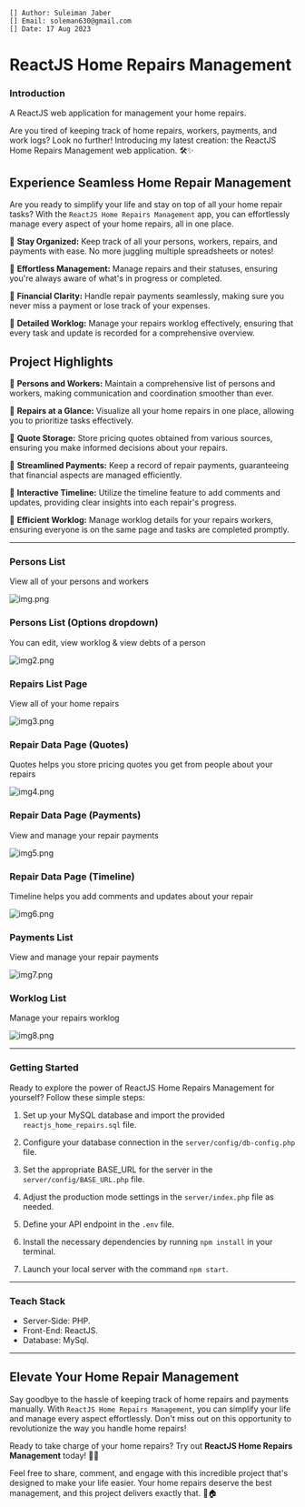 
```text
[] Author: Suleiman Jaber
[] Email: soleman630@gmail.com
[] Date: 17 Aug 2023
```

# ReactJS Home Repairs Management

### Introduction

A ReactJS web application for management your home repairs.

Are you tired of keeping track of home repairs, workers, payments, and work logs? Look no further! Introducing my latest creation: the ReactJS Home Repairs Management web application. 🛠️✨

## Experience Seamless Home Repair Management

Are you ready to simplify your life and stay on top of all your home repair tasks? With the `ReactJS Home Repairs Management` app, you can effortlessly manage every aspect of your home repairs, all in one place.

🔹 **Stay Organized:** Keep track of all your persons, workers, repairs, and payments with ease. No more juggling multiple spreadsheets or notes!

🔹 **Effortless Management:** Manage repairs and their statuses, ensuring you're always aware of what's in progress or completed.

🔹 **Financial Clarity:** Handle repair payments seamlessly, making sure you never miss a payment or lose track of your expenses.

🔹 **Detailed Worklog:** Manage your repairs worklog effectively, ensuring that every task and update is recorded for a comprehensive overview.

## Project Highlights

🎉 **Persons and Workers:** Maintain a comprehensive list of persons and workers, making communication and coordination smoother than ever.

🎉 **Repairs at a Glance:** Visualize all your home repairs in one place, allowing you to prioritize tasks effectively.

🎉 **Quote Storage:** Store pricing quotes obtained from various sources, ensuring you make informed decisions about your repairs.

🎉 **Streamlined Payments:** Keep a record of repair payments, guaranteeing that financial aspects are managed efficiently.

🎉 **Interactive Timeline:** Utilize the timeline feature to add comments and updates, providing clear insights into each repair's progress.

🎉 **Efficient Worklog:** Manage worklog details for your repairs workers, ensuring everyone is on the same page and tasks are completed promptly.

---

### Persons List
View all of your persons and workers

![img.png](imgs/img.png)

### Persons List (Options dropdown)
You can edit, view worklog & view debts of a person

![img2.png](imgs/img2.png)

### Repairs List Page
View all of your home repairs

![img3.png](imgs/img3.png)

### Repair Data Page (Quotes)
Quotes helps you store pricing quotes you get from people about your repairs

![img4.png](imgs/img4.png)

### Repair Data Page (Payments)
View and manage your repair payments

![img5.png](imgs/img5.png)

### Repair Data Page (Timeline)
Timeline helps you add comments and updates about your repair

![img6.png](imgs/img6.png)

### Payments List
View and manage your repair payments

![img7.png](imgs/img7.png)

### Worklog List
Manage your repairs worklog

![img8.png](imgs/img8.png)

---

### Getting Started
Ready to explore the power of ReactJS Home Repairs Management for yourself? Follow these simple steps:

1. Set up your MySQL database and import the provided `reactjs_home_repairs.sql` file.

2. Configure your database connection in the `server/config/db-config.php` file.

3. Set the appropriate BASE_URL for the server in the `server/config/BASE_URL.php` file.

4. Adjust the production mode settings in the `server/index.php` file as needed.

5. Define your API endpoint in the `.env` file.

6. Install the necessary dependencies by running `npm install` in your terminal.

7. Launch your local server with the command `npm start`.

---

### Teach Stack

* Server-Side: PHP.
* Front-End: ReactJS.
* Database: MySql.

---

## Elevate Your Home Repair Management

Say goodbye to the hassle of keeping track of home repairs and payments manually. With `ReactJS Home Repairs Management`, you can simplify your life and manage every aspect effortlessly. Don't miss out on this opportunity to revolutionize the way you handle home repairs!

Ready to take charge of your home repairs? Try out **ReactJS Home Repairs Management** today! 🏡🔧

Feel free to share, comment, and engage with this incredible project that's designed to make your life easier. Your home repairs deserve the best management, and this project delivers exactly that. 🚀🏠
